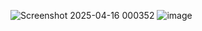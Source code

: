 ![Screenshot 2025-04-16 000352](https://github.com/user-attachments/assets/ca4390e3-cc89-4887-89d8-6a4f53515653)
![image](https://github.com/user-attachments/assets/bb11748b-c843-43b2-b7be-47ea71979198)
